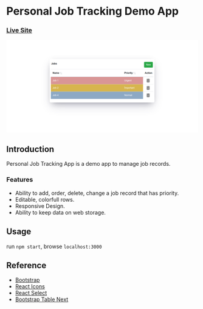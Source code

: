 # Personal Job Tracking Demo App
### [Live Site](https://personal-job-tracking-app.netlify.app/)

![Personal Job Tracking App](./screenshot.png)

## Introduction
Personal Job Tracking App is a demo app to manage job records.

### Features

- Ability to add, order, delete, change a job record that has priority.
- Editable, colorfull rows.
- Responsive Design.
- Ability to keep data on web storage.

## Usage
run `npm start`, browse `localhost:3000`

## Reference
- [Bootstrap](https://getbootstrap.com/docs/4.0/getting-started/introduction/)
- [React Icons](https://react-icons.github.io/react-icons/icons?name=fa)
- [React Select](https://react-select.com/home)
- [Bootstrap Table Next](https://react-bootstrap-table.github.io/react-bootstrap-table2/docs/about.html)
